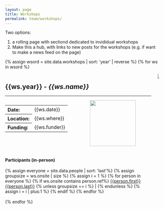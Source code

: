 ```yaml
---
layout: page
title: Workshops
permalink: team/workshops/
---
```


Two options:
1. a rolling page with sectiond dedicated to invididual workshops
2. Make this a hub, with links to new posts for the workshops (e.g. if want to make a news feed on the page)

{% assign wsord = site.data.workshops | sort: 'year' | reverse %}
{% for ws in wsord %}
<section>
<div class="box">
<div class="columns">
	<div class="column is-three-fifths">
		<h2> {{ws.year}} - <em>{{ws.name}}</em></h2>
		<hr>
		<div class="columns">
			<div class="column is-two-thirds">
			<table>
				<tr> 
				<th style="text-align: left">Date: </th>
				<td>{{ws.date}} </td>
				</tr>
				<tr> 
				<th style="text-align: left">Location: </th>
				<td>{{ws.where}} </td>
				</tr>
				<tr> 
				<th style="text-align: left">Funding: </th>
				<td>{{ws.funder}} </td>
				</tr>
			</table>
			</div>
			<div class="column is-one-third">
			<img src="{{site.url}}{{site.baseurl}}/{{ws.logo}}" width="150px">
			</div>
		</div>
		<br>
		<h4>Participants (in-person)</h4>
		{% assign everyone = site.data.people | sort: 'last'%}
		{% assign groupsize = ws.onsite | size %}
		{% assign i = 1 %}
		{% for person in everyone %}
			{% if ws.onsite contains person.ref%}
		<a href="{{site.url}}{{site.baseurl}}/team/people/#{{ person.first | append: " " | append: person.last | slugify }}">{{person.first}} {{person.last}}</a> 
			{% unless groupsize == i %} | {% endunless %}
			{% assign i = i | plus:1 %}
			{% endif %}
		{% endfor %}
	</div>
	<div class="column is-two-fifth">
		<img src="{{site.url}}{{site.baseurl}}/{{ws.groupPhoto}}">
	</div>
</div>
</div>
</section>
<br>
{% endfor %}
